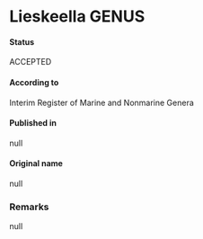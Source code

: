 Lieskeella GENUS
=======

#### Status
ACCEPTED

#### According to
Interim Register of Marine and Nonmarine Genera

#### Published in
null

#### Original name
null

### Remarks
null